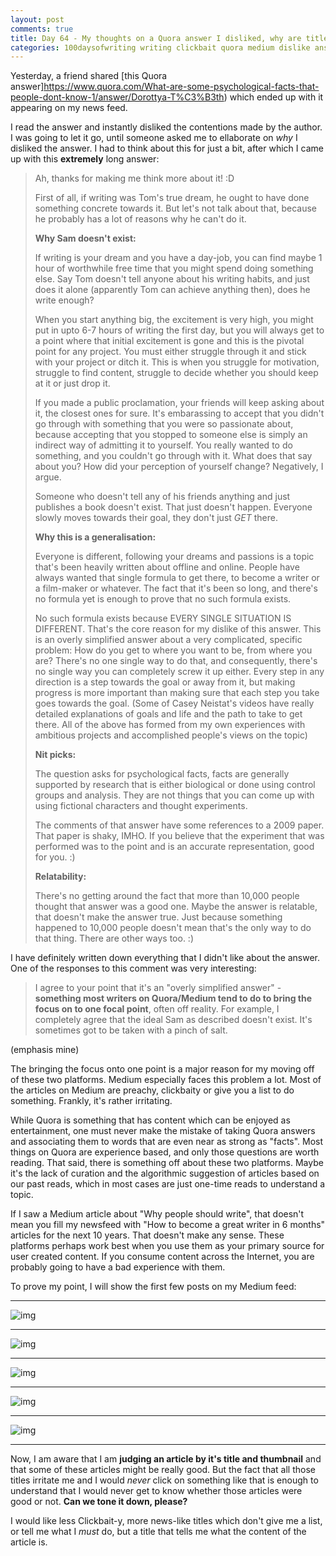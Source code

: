 ```yaml
---
layout: post
comments: true
title: Day 64 - My thoughts on a Quora answer I disliked, why are titles on Medium so clickbait-y?
categories: 100daysofwriting writing clickbait quora medium dislike answers
---
```


Yesterday, a friend shared [this Quora
answer]https://www.quora.com/What-are-some-psychological-facts-that-people-dont-know-1/answer/Dorottya-T%C3%B3th) which ended up with it appearing on my news feed.

I read the answer and instantly disliked the contentions made by the author. I
was going to let it go, until someone asked me to ellaborate on _why_ I disliked
the answer. I had to think about this for just a bit, after which I came up with
this **extremely** long answer:

> Ah, thanks for making me think more about it! :D
> 
> First of all, if writing was Tom's true dream, he ought to have done something
> concrete towards it. But let's not talk about that, because he probably has a
> lot of reasons why he can't do it.
> 
> **Why Sam doesn't exist:**
> 
> If writing is your dream and you have a day-job, you can find maybe 1 hour of
> worthwhile free time that you might spend doing something else. Say Tom doesn't
> tell anyone about his writing habits, and just does it alone (apparently Tom can
> achieve anything then), does he write enough?
> 
> When you start anything big, the excitement is very high, you might put in upto
> 6-7 hours of writing the first day, but you will always get to a point where
> that initial excitement is gone and this is the pivotal point for any project.
> You must either struggle through it and stick with your project or ditch it.
> This is when you struggle for motivation, struggle to find content, struggle to
> decide whether you should keep at it or just drop it.
> 
> If you made a public proclamation, your friends will keep asking about it, the
> closest ones for sure. It's embarassing to accept that you didn't go through
> with something that you were so passionate about, because accepting that you
> stopped to someone else is simply an indirect way of admitting it to yourself.
> You really wanted to do something, and you couldn't go through with it. What
> does that say about you? How did your perception of yourself change?
> Negatively, I argue.
> 
> Someone who doesn't tell any of his friends anything and just publishes a book
> doesn't exist. That just doesn't happen. Everyone slowly moves towards their
> goal, they don't just _GET_ there.
> 
> **Why this is a generalisation:**
> 
> Everyone is different, following your dreams and passions is a topic that's been
> heavily written about offline and online. People have always wanted that single
> formula to get there, to become a writer or a film-maker or whatever.  The fact
> that it's been so long, and there's no formula yet is enough to prove that no
> such formula exists.
> 
> No such formula exists because EVERY SINGLE SITUATION IS DIFFERENT. That's the
> core reason for my dislike of this answer. This is an overly simplified answer
> about a very complicated, specific problem: How do you get to where you want to
> be, from where you are? There's no one single way to do that, and consequently,
> there's no single way you can completely screw it up either. Every step in any
> direction is a step towards the goal or away from it, but making progress is
> more important than making sure that each step you take goes towards the goal.
> (Some of Casey Neistat's videos have really detailed explanations of goals and
> life and the path to take to get there. All of the above has formed from my own
> experiences with ambitious projects and accomplished people's views on the
> topic)
> 
> **Nit picks:**
> 
> The question asks for psychological facts, facts are generally supported by
> research that is either biological or done using control groups and analysis.
> They are not things that you can come up with using fictional characters and
> thought experiments.
> 
> The comments of that answer have some references to a 2009 paper. That paper is
> shaky, IMHO. If you believe that the experiment that was performed was to the
> point and is an accurate representation, good for you. :)
> 
> **Relatability:**
> 
> There's no getting around the fact that more than 10,000 people thought that
> answer was a good one. Maybe the answer is relatable, that doesn't make the
> answer true. Just because something happened to 10,000 people doesn't mean
> that's the only way to do that thing. There are other ways too. :)

I have definitely written down everything that I didn't like about the answer.
One of the responses to this comment was very interesting:

> I agree to your point that it's an "overly simplified answer" - **something most
> writers on Quora/Medium tend to do to bring the focus on to one focal point**,
> often off reality. For example, I completely agree that the ideal Sam as
> described doesn't exist. It's sometimes got to be taken with a pinch of salt. 

(emphasis mine)

The bringing the focus onto one point is a major reason for my moving off of
these two platforms. Medium especially faces this problem a lot. Most of the
articles on Medium are preachy, clickbaity or give you a list to do something.
Frankly, it's rather irritating.

While Quora is something that has content which can be enjoyed as entertainment,
one must never make the mistake of taking Quora answers and associating them to
words that are even near as strong as "facts". Most things on Quora are
experience based, and only those questions are worth reading. That said, there
is something off about these two platforms. Maybe it's the lack of curation and
the algorithmic suggestion of articles based on our past reads, which in most
cases are just one-time reads to understand a topic. 

If I saw a Medium article about "Why people should write", that doesn't mean you
fill my newsfeed with "How to become a great writer in 6 months" articles for
the next 10 years. That doesn't make any sense. These platforms perhaps work
best when you use them as your primary source for user created content. If you
consume content across the Internet, you are probably going to have a bad
experience with them.

To prove my point, I will show the first few posts on my Medium feed:

***
![img](/blog/public/img/day-64-1.png)
***
![img](/blog/public/img/day-64-2.png)
***
![img](/blog/public/img/day-64-3.png)
***
![img](/blog/public/img/day-64-4.png)
***
![img](/blog/public/img/day-64-5.png)
***

Now, I am aware that I am **judging an article by it's title and thumbnail** and
that some of these articles might be really good. But the fact that all those
titles irritate me and I would _never_ click on something like that is enough to
understand that I would never get to know whether those articles were good or
not. **Can we tone it down, please?**

I would like less Clickbait-y, more news-like titles which don't give me a list,
or tell me what I _must_ do, but a title that tells me what the content of the
article is.
